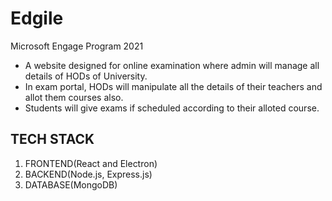 # Edgile
Microsoft Engage Program 2021

- A website designed for online examination where admin will manage all details of HODs of University.
- In exam portal, HODs will manipulate all the details of their teachers and allot them courses also.
- Students will give exams if scheduled according to their alloted course.

## TECH STACK

1. FRONTEND(React and Electron)
2. BACKEND(Node.js, Express.js)
3. DATABASE(MongoDB)
